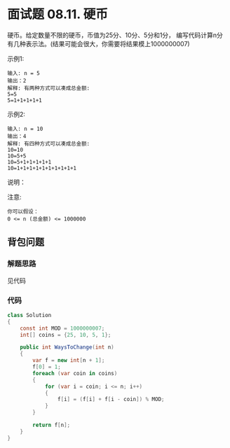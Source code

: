 # 面试题 08.11. 硬币
硬币。给定数量不限的硬币，币值为25分、10分、5分和1分，
编写代码计算n分有几种表示法。(结果可能会很大，你需要将结果模上1000000007)

示例1:
```
输入: n = 5
输出：2
解释: 有两种方式可以凑成总金额:
5=5
5=1+1+1+1+1
```
示例2:
```
输入: n = 10
输出：4
解释: 有四种方式可以凑成总金额:
10=10
10=5+5
10=5+1+1+1+1+1
10=1+1+1+1+1+1+1+1+1+1
```
说明：

注意:
```
你可以假设：
0 <= n (总金额) <= 1000000
```
## 背包问题
### 解题思路
见代码

### 代码

```csharp
class Solution
{
    const int MOD = 1000000007;
    int[] coins = {25, 10, 5, 1};

    public int WaysToChange(int n)
    {
        var f = new int[n + 1];
        f[0] = 1;
        foreach (var coin in coins)
        {
            for (var i = coin; i <= n; i++)
            {
                f[i] = (f[i] + f[i - coin]) % MOD;
            }
        }

        return f[n];
    }
}
```
